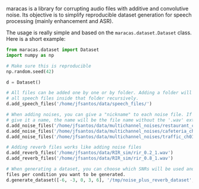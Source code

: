 maracas is a library for corrupting audio files with additive and convolutive
noise. Its objective is to simplify reproducible dataset generation for speech processing (mainly enhancement and ASR).

The usage is really simple and based on the `maracas.dataset.Dataset` class. Here is a short example:

```python
from maracas.dataset import Dataset
import numpy as np

# Make sure this is reproducible
np.random.seed(42)

d = Dataset()

# All files can be added one by one or by folder. Adding a folder will add
# all speech files inside that folder recursively.
d.add_speech_files('/home/jfsantos/data/speech_files/')

# When adding noises, you can give a "nickname" to each noise file. If you do not
# give it a name, the name will be the file name without the '.wav' extension
d.add_noise_files('/home/jfsantos/data/multichannel_noises/restaurant_ch01.wav', name='restaurant')
d.add_noise_files('/home/jfsantos/data/multichannel_noises/cafeteria_ch01.wav', name='cafeteria')
d.add_noise_files('/home/jfsantos/data/multichannel_noises/traffic_ch01.wav', name='traffic')

# Adding reverb files works like adding noise files
d.add_reverb_files('/home/jfsantos/data/RIR_sim/rir_0.2_1.wav')
d.add_reverb_files('/home/jfsantos/data/RIR_sim/rir_0.8_1.wav')

# When generating a dataset, you can choose which SNRs will be used and how many
files per condition you want to be generated. 
d.generate_dataset([-6, -3, 0, 3, 6], '/tmp/noise_plus_reverb_dataset', files_per_condition=5)
```
